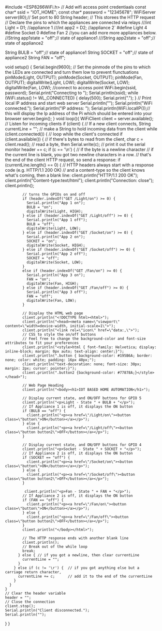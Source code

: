 #include <ESP8266WiFi.h>
// Add wifi access point credentiaals
const char* ssid     = "IOT_HOME";
const char* password = "12345678";
WiFiServer server(80);// Set port to 80
String header; // This storees the HTTP request
// Declare the pins to which the appliances are connected via relays
///int Light = D1; //appliance 1
///int app2 = D2; //appliance 2`
#define Light 4
#define Socket 0
#define Fan    2
//you can add more more appliances below.
//String app1state = "off";// state of appliance1
///String app2state = "off";// state of appliance2

String BULB = "off";// state of appliance1
String SOCKET = "off";// state of appliance2
String FAN = "off";

void setup() {
  Serial.begin(9600);
 // Set the pinmode of the pins to which the LEDs are connected and turn them low to prevent flunctuations
  pinMode(Light, OUTPUT);
  pinMode(Socket, OUTPUT);
  pinMode(Fan, OUTPUT);
  digitalWrite(Light, LOW);
  digitalWrite(Socket, LOW);
  digitalWrite(Fan, LOW);
  //connect to access point
  WiFi.begin(ssid, password);
  Serial.print("Connecting to ");
  Serial.println(ssid);
  while (WiFi.status() != WL_CONNECTED) {
    delay(500);
    Serial.print(".");
  }
  // Print local IP address and start web server
  Serial.println("");
  Serial.println("WiFi connected.");
  Serial.println("IP address: ");
  Serial.println(WiFi.localIP());// this will display the Ip address of the Pi which should be entered into your browser
  server.begin();
}
void loop(){
  WiFiClient client = server.available();   // Listen for incoming clients
  if (client) {                             // If a new client connects,
    String currentLine = "";                // make a String to hold incoming data from the client
    while (client.connected()) {            // loop while the client's connected
      if (client.available()) {             // if there's bytes to read from the client,
        char c = client.read();             // read a byte, then
        Serial.write(c);                    // print it out the serial monitor
        header += c;
        if (c == '\n') {                    // if the byte is a newline character
          // if the current line is blank, you got two newline characters in a row.
          // that's the end of the client HTTP request, so send a response:
          if (currentLine.length() == 0) {
            // HTTP headers always start with a response code (e.g. HTTP/1.1 200 OK)
            // and a content-type so the client knows what's coming, then a blank line:
            client.println("HTTP/1.1 200 OK");
            client.println("Content-type:text/html");
            client.println("Connection: close");
            client.println();
            
            // turns the GPIOs on and off
            if (header.indexOf("GET /Light/on") >= 0) {
              Serial.println("App 1 on");
              BULB = "on";
              digitalWrite(Light, HIGH);
            } else if (header.indexOf("GET /Light/off") >= 0) {
              Serial.println("App 1 off");
              BULB = "off";
              digitalWrite(Light, LOW);
            } else if (header.indexOf("GET /Socket/on") >= 0) {
              Serial.println("App 2 on");
              SOCKET = "on";
              digitalWrite(Socket, HIGH);
            } else if (header.indexOf("GET /Socket/off") >= 0) {
              Serial.println("App 2 off");
              SOCKET = "off";
              digitalWrite(Socket, LOW);
            }
            else if (header.indexOf("GET /Fan/on") >= 0) {
              Serial.println("App 3 on");
              FAN = "on";
              digitalWrite(Fan, HIGH);
            } else if (header.indexOf("GET /Fan/off") >= 0) {
              Serial.println("App 3 off");
              FAN = "off";
              digitalWrite(Fan, LOW);
            }
       
            // Display the HTML web page
            client.println("<!DOCTYPE html><html>");
            client.println("<head><meta name=\"viewport\" content=\"width=device-width, initial-scale=1\">");
            client.println("<link rel=\"icon\" href=\"data:,\">");
            // CSS to style the on/off buttons 
            // Feel free to change the background-color and font-size attributes to fit your preferences
            client.println("<style>html { font-family: Helvetica; display: inline-block; margin: 0px auto; text-align: center;}");
            client.println(".button { background-color: #195B6A; border: none; color: white; padding: 16px 40px;");
            client.println("text-decoration: none; font-size: 30px; margin: 2px; cursor: pointer;}");
            client.println(".button2 {background-color: #77878A;}</style></head>");
            
            // Web Page Heading
            client.println("<body><h1>IOT BASED HOME AUTOMATION</h1>");
            
            // Display current state, and ON/OFF buttons for GPIO 5  
            client.println("<p>Light - State " + BULB + "</p>");
            // If Appliance 1 is off, it displays the ON button       
            if (BULB == "off") {
              client.println("<p><a href=\"/Light/on\"><button class=\"button\">ON</button></a></p>");
            } else {
              client.println("<p><a href=\"/Light/off\"><button class=\"button button2\">OFF</button></a></p>");
            } 
               
            // Display current state, and ON/OFF buttons for GPIO 4  
            client.println("<p>Socket - State " + SOCKET + "</p>");
            // If Appliance 2 is off, it displays the ON button       
            if (SOCKET == "off") {
              client.println("<p><a href=\"/Socket/on\"><button class=\"button\">ON</button></a></p>");
            } else {
              client.println("<p><a href=\"/Socket/off\"><button class=\"button button2\">OFF</button></a></p>");
            }

             client.println("<p>Fan - State " + FAN + "</p>");
            // If Appliance 2 is off, it displays the ON button       
            if (FAN == "off") {
              client.println("<p><a href=\"/Fan/on\"><button class=\"button\">ON</button></a></p>");
            } else {
              client.println("<p><a href=\"/Fan/off\"><button class=\"button button2\">OFF</button></a></p>");
            }            
            client.println("</body></html>");
            
            // The HTTP response ends with another blank line
            client.println();
            // Break out of the while loop
            break;
          } else { // if you got a newline, then clear currentLine
            currentLine = "";
          }
        } else if (c != '\r') {  // if you got anything else but a carriage return character,
          currentLine += c;      // add it to the end of the currentLine
        }
      }
    }
    // Clear the header variable
    header = "";
    // Close the connection
    client.stop();
    Serial.println("Client disconnected.");
    Serial.println("");
  }
}
